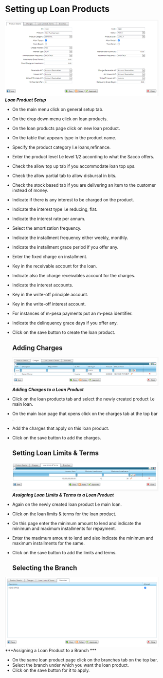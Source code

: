 # Setting up Loan Products
![How to setup a loan product on mfiexpert system](./images/Loan_Products.png "Loan Product Setup")
***Loan Product Setup***

- On the main menu click on general setup tab.
- On the drop down menu click on loan products.
- On the loan products page click on new loan product.
- On the table that appears type in the product name.
- Specify the product category I.e loans,refinance.
- Enter the product level I.e level 1/2 according to what the Sacco offers.
- Check the allow top up tab if you accommodate loan top ups.
- Check the allow partial tab to allow disbursal in bits.
- Check the stock based tab if you are delivering an item to the customer instead of money.
- Indicate if there is any interest to be charged on the product.
- Indicate the interest type I.e reducing, flat.
- Indicate the interest rate per annum.
- Select the amortization frequency.
- Indicate the installment frequency either weekly, monthly.
- Indicate the installment grace period if you offer any.
- Enter the fixed charge on installment.
- Key in the receivable account for the loan.
- Indicate also the charge receivables account for the charges.
- Indicate the interest accounts.
- Key in the write-off principle account.
- Key in the write-off interest account.
- For instances of m-pesa payments put an m-pesa identifier.
- Indicate the delinquency grace days if you offer any.
- Click on the save button to create the loan product. 

   ## Adding Charges 
   ![How to assign charges to a loan product on mfiexpert system](./images/Assigning_Charges.png "Assigning Charges to a loan product")
***Adding Charges to a Loan Product***


- Click on the loan products tab and select the newly created product I.e main loan.
- On the main loan page that opens click on the charges tab at the top bar .
- Add the charges that apply on this loan product.
- Click on the save button to add the charges.
  
  ## Setting Loan Limits & Terms 
  ![How to assign loan limits & Terms to a loan product](./images/Assigning_Loan_Limits_&_Terms.png "Assigning Loan Limits & Terms")
***Assigning Loan Limits & Terms to a Loan Product***

- Again on the newly created loan product I.e main loan. 
- Click on the loan limits & terms for the loan product.
- On this page enter the minimum amount to lend and indicate the minimum and maximum installments for repayment.
- Enter the maximum amount to lend and also indicate the minimum and maximum installments for the same.
- Click on the save button to add the limits and terms.
  ## Selecting the Branch 
![How to assign a loan product to a branch on the mfiexpert system](./images/Assigning_Loan_product_to_Branches.png "Assigning Branches")
***Assigning a Loan Product to a Branch ***


- On the same loan product page click on the branches tab on the top bar.
- Select the branch under which you want the loan product.
- Click on the save button for it to apply.
